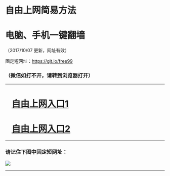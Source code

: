 ﻿# 自由上网简易方法

# 电脑、手机一键翻墙

（2017/10/07 更新，网址有效）

固定短网址：https://git.io/free99

### （微信如打不开，请转到浏览器打开）


***





# &nbsp;&nbsp; <a href="http://ft312719909.fwq-tz-1001.info/fwqtz01.html?t=100700118560 " target="_blank">自由上网入口1</a>
# &nbsp;&nbsp; <a href="http://ft320259089.fwq-tz-1002.info/fwqtz02.html?t=100700128470 " target="_blank">自由上网入口2</a>
***

### 请记住下图中固定短网址：

<img src="https://s3-us-west-2.amazonaws.com/fwq-1001/yjfq-20170905okok.png" /> 


***


